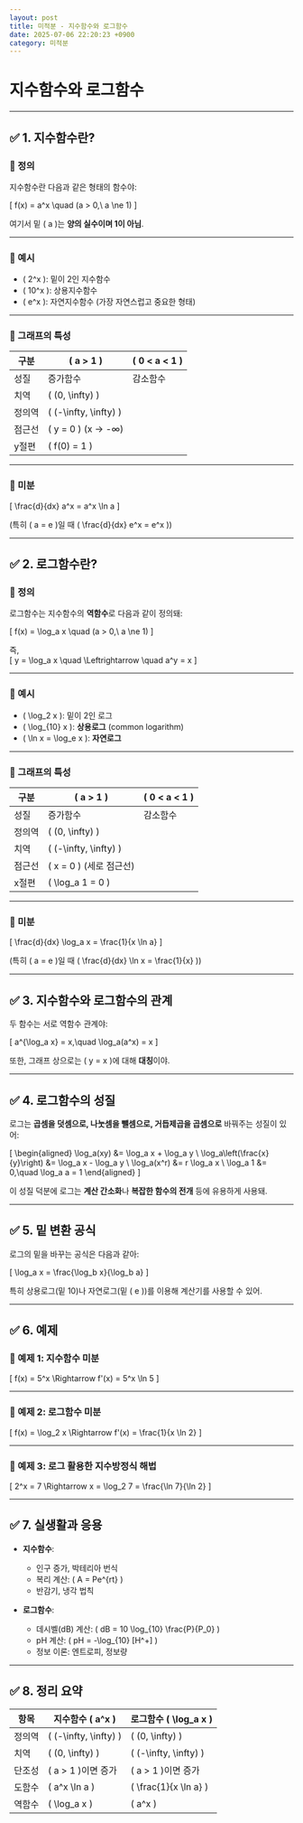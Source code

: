 ```yaml
---
layout: post
title: 미적분 - 지수함수와 로그함수
date: 2025-07-06 22:20:23 +0900
category: 미적분
---
```

# 지수함수와 로그함수

---

## ✅ 1. 지수함수란?

### 📌 정의

지수함수란 다음과 같은 형태의 함수야:

\[
f(x) = a^x \quad (a > 0,\ a \ne 1)
\]

여기서 밑 \( a \)는 **양의 실수이며 1이 아님**.

---

### 📌 예시

- \( 2^x \): 밑이 2인 지수함수
- \( 10^x \): 상용지수함수
- \( e^x \): 자연지수함수 (가장 자연스럽고 중요한 형태)

---

### 📌 그래프의 특성

| 구분 | \( a > 1 \) | \( 0 < a < 1 \) |
|------|-------------|----------------|
| 성질 | 증가함수 | 감소함수 |
| 치역 | \( (0, \infty) \) |
| 정의역 | \( (-\infty, \infty) \) |
| 점근선 | \( y = 0 \) (x → -∞) |
| y절편 | \( f(0) = 1 \) |

---

### 📌 미분

\[
\frac{d}{dx} a^x = a^x \ln a
\]

(특히 \( a = e \)일 때 \( \frac{d}{dx} e^x = e^x \))

---

## ✅ 2. 로그함수란?

### 📌 정의

로그함수는 지수함수의 **역함수**로 다음과 같이 정의돼:

\[
f(x) = \log_a x \quad (a > 0,\ a \ne 1)
\]

즉,  
\[
y = \log_a x \quad \Leftrightarrow \quad a^y = x
\]

---

### 📌 예시

- \( \log_2 x \): 밑이 2인 로그
- \( \log_{10} x \): **상용로그** (common logarithm)
- \( \ln x = \log_e x \): **자연로그**

---

### 📌 그래프의 특성

| 구분 | \( a > 1 \) | \( 0 < a < 1 \) |
|------|-------------|----------------|
| 성질 | 증가함수 | 감소함수 |
| 정의역 | \( (0, \infty) \) |
| 치역 | \( (-\infty, \infty) \) |
| 점근선 | \( x = 0 \) (세로 점근선) |
| x절편 | \( \log_a 1 = 0 \) |

---

### 📌 미분

\[
\frac{d}{dx} \log_a x = \frac{1}{x \ln a}
\]

(특히 \( a = e \)일 때 \( \frac{d}{dx} \ln x = \frac{1}{x} \))

---

## ✅ 3. 지수함수와 로그함수의 관계

두 함수는 서로 역함수 관계야:

\[
a^{\log_a x} = x,\quad \log_a(a^x) = x
\]

또한, 그래프 상으로는 \( y = x \)에 대해 **대칭**이야.

---

## ✅ 4. 로그함수의 성질

로그는 **곱셈을 덧셈으로, 나눗셈을 뺄셈으로, 거듭제곱을 곱셈으로** 바꿔주는 성질이 있어:

\[
\begin{aligned}
\log_a(xy) &= \log_a x + \log_a y \\
\log_a\left(\frac{x}{y}\right) &= \log_a x - \log_a y \\
\log_a(x^r) &= r \log_a x \\
\log_a 1 &= 0,\quad \log_a a = 1
\end{aligned}
\]

이 성질 덕분에 로그는 **계산 간소화**나 **복잡한 함수의 전개** 등에 유용하게 사용돼.

---

## ✅ 5. 밑 변환 공식

로그의 밑을 바꾸는 공식은 다음과 같아:

\[
\log_a x = \frac{\log_b x}{\log_b a}
\]

특히 상용로그(밑 10)나 자연로그(밑 \( e \))를 이용해 계산기를 사용할 수 있어.

---

## ✅ 6. 예제

### 📌 예제 1: 지수함수 미분

\[
f(x) = 5^x \Rightarrow f'(x) = 5^x \ln 5
\]

---

### 📌 예제 2: 로그함수 미분

\[
f(x) = \log_2 x \Rightarrow f'(x) = \frac{1}{x \ln 2}
\]

---

### 📌 예제 3: 로그 활용한 지수방정식 해법

\[
2^x = 7 \Rightarrow x = \log_2 7 = \frac{\ln 7}{\ln 2}
\]

---

## ✅ 7. 실생활과 응용

- **지수함수**:
  - 인구 증가, 박테리아 번식
  - 복리 계산: \( A = Pe^{rt} \)
  - 반감기, 냉각 법칙

- **로그함수**:
  - 데시벨(dB) 계산: \( dB = 10 \log_{10} \frac{P}{P_0} \)
  - pH 계산: \( pH = -\log_{10} [H^+] \)
  - 정보 이론: 엔트로피, 정보량

---

## ✅ 8. 정리 요약

| 항목 | 지수함수 \( a^x \) | 로그함수 \( \log_a x \) |
|------|---------------------|--------------------------|
| 정의역 | \( (-\infty, \infty) \) | \( (0, \infty) \) |
| 치역 | \( (0, \infty) \) | \( (-\infty, \infty) \) |
| 단조성 | \( a > 1 \)이면 증가 | \( a > 1 \)이면 증가 |
| 도함수 | \( a^x \ln a \) | \( \frac{1}{x \ln a} \) |
| 역함수 | \( \log_a x \) | \( a^x \) |